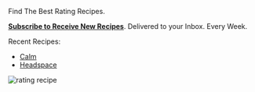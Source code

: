 Find The Best Rating Recipes. 



**[Subscribe to Receive New Recipes](https://newsletter.ratingrecipes.com/)**. Delivered to your Inbox. Every Week.

Recent Recipes:

* [Calm](https://ratingrecipes.com/apps/calm/)
* [Headspace](https://ratingrecipes.com/apps/headspace/)

![rating recipe](https://user-images.githubusercontent.com/140911/138474135-86a3425a-bc3a-4ffe-914d-ddaa530acb7a.jpeg)
